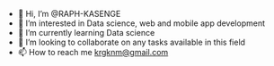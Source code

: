 - 👋 Hi, I’m @RAPH-KASENGE
- 👀 I’m interested in Data science, web and mobile app development
- 🌱 I’m currently learning Data science
- 💞️ I’m looking to collaborate on any tasks available in this field
- 📫 How to reach me krgknm@gmail.com

<!---
RAPH-KASENGE/RAPH-KASENGE is a ✨ special ✨ repository because its `README.md` (this file) appears on your GitHub profile.
You can click the Preview link to take a look at your changes.
--->
